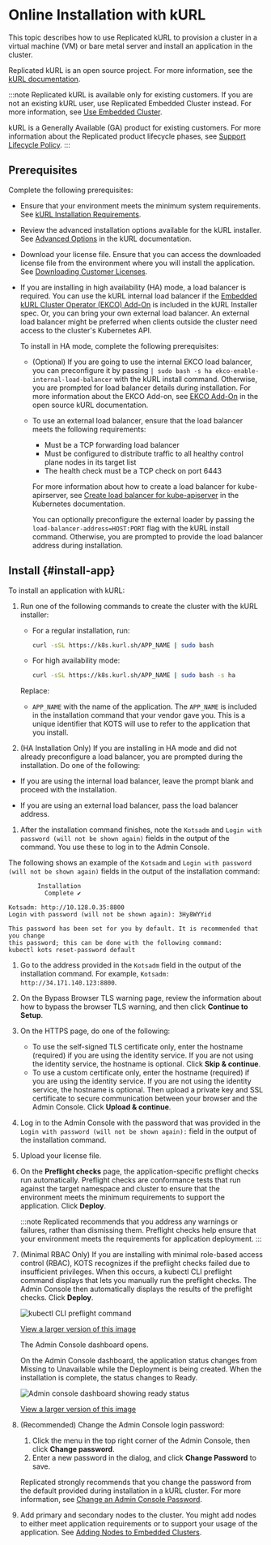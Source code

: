 # Online Installation with kURL

This topic describes how to use Replicated kURL to provision a cluster in a virtual machine (VM) or bare metal server and install an application in the cluster.

Replicated kURL is an open source project. For more information, see the [kURL documentation](https://kurl.sh/docs/introduction/).

:::note
Replicated kURL is available only for existing customers. If you are not an existing kURL user, use Replicated Embedded Cluster instead. For more information, see [Use Embedded Cluster](/vendor/embedded-overview).

kURL is a Generally Available (GA) product for existing customers. For more information about the Replicated product lifecycle phases, see [Support Lifecycle Policy](/vendor/policies-support-lifecycle).
:::

## Prerequisites

Complete the following prerequisites:

* Ensure that your environment meets the minimum system requirements. See [kURL Installation Requirements](/enterprise/installing-kurl-requirements).

* Review the advanced installation options available for the kURL installer. See [Advanced Options](https://kurl.sh/docs/install-with-kurl/advanced-options) in the kURL documentation.

* Download your license file. Ensure that you can access the downloaded license file from the environment where you will install the application. See [Downloading Customer Licenses](/vendor/licenses-download).

- If you are installing in high availability (HA) mode, a load balancer is required. You can use the kURL internal load balancer if the [Embedded kURL Cluster Operator (EKCO) Add-On](https://kurl.sh/docs/add-ons/ekco) is included in the kURL Installer spec. Or, you can bring your own external load balancer. An external load balancer might be preferred when clients outside the cluster need access to the cluster's Kubernetes API.

  To install in HA mode, complete the following prerequisites:
  - (Optional) If you are going to use the internal EKCO load balancer, you can preconfigure it by passing `| sudo bash -s ha ekco-enable-internal-load-balancer` with the kURL install command. Otherwise, you are prompted for load balancer details during installation. For more information about the EKCO Add-on, see [EKCO Add-On](https://kurl.sh/docs/add-ons/ekco) in the open source kURL documentation.
  - To use an external load balancer, ensure that the load balancer meets the following requirements:
    - Must be a TCP forwarding load balancer
    - Must be configured to distribute traffic to all healthy control plane nodes in its target list
    - The health check must be a TCP check on port 6443
    
    For more information about how to create a load balancer for kube-apirserver, see [Create load balancer for kube-apiserver](https://kubernetes.io/docs/setup/production-environment/tools/kubeadm/high-availability/#create-load-balancer-for-kube-apiserver) in the Kubernetes documentation.
  
    You can optionally preconfigure the external loader by passing the `load-balancer-address=HOST:PORT` flag with the kURL install command. Otherwise, you are prompted to provide the load balancer address during installation.

## Install {#install-app}

To install an application with kURL:

1. Run one of the following commands to create the cluster with the kURL installer:

     * For a regular installation, run:

       ```bash
       curl -sSL https://k8s.kurl.sh/APP_NAME | sudo bash
       ```
    
     * For high availability mode:

       ```bash
       curl -sSL https://k8s.kurl.sh/APP_NAME | sudo bash -s ha
       ```
      
   Replace:

   * `APP_NAME` with the name of the application. The `APP_NAME` is included in the installation command that your vendor gave you. This is a unique identifier that KOTS will use to refer to the application that you install.

1. (HA Installation Only) If you are installing in HA mode and did not already preconfigure a load balancer, you are prompted during the installation. Do one of the following:

  - If you are using the internal load balancer, leave the prompt blank and proceed with the installation.

  - If you are using an external load balancer, pass the load balancer address. 

1. After the installation command finishes, note the `Kotsadm` and `Login with password (will not be shown again)` fields in the output of the command. You use these to log in to the Admin Console.

  The following shows an example of the `Kotsadm` and `Login with password (will not be shown again)` fields in the output of the installation command:

  ```
          Installation
            Complete ✔

  Kotsadm: http://10.128.0.35:8800
  Login with password (will not be shown again): 3Hy8WYYid

  This password has been set for you by default. It is recommended that you change
  this password; this can be done with the following command:
  kubectl kots reset-password default
  ```

1. Go to the address provided in the `Kotsadm` field in the output of the installation command. For example, `Kotsadm: http://34.171.140.123:8800`.

1. On the Bypass Browser TLS warning page, review the information about how to bypass the browser TLS warning, and then click **Continue to Setup**.

1. On the HTTPS page, do one of the following:

    - To use the self-signed TLS certificate only, enter the hostname (required) if you are using the identity service. If you are not using the identity service, the hostname is optional. Click **Skip & continue**.
    - To use a custom certificate only, enter the hostname (required) if you are using the identity service. If you are not using the identity service, the hostname is optional. Then upload a private key and SSL certificate to secure communication between your browser and the Admin Console. Click **Upload & continue**.

1. Log in to the Admin Console with the password that was provided in the `Login with password (will not be shown again):` field in the output of the installation command.

1. Upload your license file.

1. On the **Preflight checks** page, the application-specific preflight checks run automatically. Preflight checks  are conformance tests that run against the target namespace and cluster to ensure that the environment meets the minimum requirements to support the application. Click **Deploy**.

    :::note
    Replicated recommends that you address any warnings or failures, rather than dismissing them. Preflight checks help ensure that your environment meets the requirements for application deployment.
    :::
    
1. (Minimal RBAC Only) If you are installing with minimal role-based access control (RBAC), KOTS recognizes if the preflight checks failed due to insufficient privileges. When this occurs, a kubectl CLI preflight command displays that lets you manually run the preflight checks. The Admin Console then automatically displays the results of the preflight checks. Click **Deploy**.

    ![kubectl CLI preflight command](/images/kubectl-preflight-command.png)

    [View a larger version of this image](/images/kubectl-preflight-command.png)

    The Admin Console dashboard opens.   

    On the Admin Console dashboard, the application status changes from Missing to Unavailable while the Deployment is being created. When the installation is complete, the status changes to Ready.

    ![Admin console dashboard showing ready status](/images/gitea-ec-ready.png)

    [View a larger version of this image](/images/gitea-ec-ready.png)

1. (Recommended) Change the Admin Console login password:
   1. Click the menu in the top right corner of the Admin Console, then click **Change password**.
   1. Enter a new password in the dialog, and click **Change Password** to save.

   Replicated strongly recommends that you change the password from the default provided during installation in a kURL cluster. For more information, see [Change an Admin Console Password](auth-changing-passwords).

1. Add primary and secondary nodes to the cluster. You might add nodes to either meet application requirements or to support your usage of the application. See [Adding Nodes to Embedded Clusters](cluster-management-add-nodes).